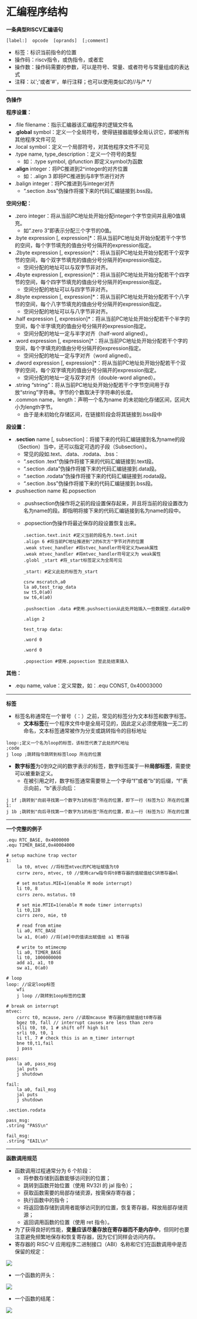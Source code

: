 # 汇编程序结构

**一条典型RISCV汇编语句**

```
[label:]  opcode  [oprands]  [;comment]
```

- 标签：标识当前指令的位置
- 操作码：riscv指令，或伪指令，或者宏
- 操作数：操作码需要的参数，可以是符号、常量、或者符号与常量组成的表达式
- 注释：以';'或者'#'，单行注释；也可以使用类似C的//与/* */

---

**伪操作**

**程序设置：**

- .file filename：指示汇编器该汇编程序的逻辑文件名
- .**global** symbol：定义一个全局符号，使得链接器能够全局认识它，即被所有其他程序文件可见
- .local symbol：定义一个局部符号，对其他程序文件不可见
- .type name, type_description：定义一个符号的类型
    - 如：.type symbol, @function 即定义symbol为函数
- .**align** integer：将PC推进到2^integer的对齐位置
    - 如：.align 3 即将PC推进到与8字节进行对齐
- .balign integer：将PC推进到与integer对齐
    - “.section .bss”伪操作将接下来的代码汇编链接到.bss段。

**空间分配：**

- .zero integer：将从当前PC地址处开始分配integer个字节空间并且用0值填充。
    - 如“.zero 3”即表示分配三个字节的0值。
- .byte expression [, expression]*：将从当前PC地址处开始分配若干个字节的空间，每个字节填充的值由分号分隔开的expression指定。
- .2byte expression [, expression]*：将从当前PC地址处开始分配若干个双字节的空间，每个双字节填充的值由分号分隔开的expression指定。
    - 空间分配的地址可以与双字节非对齐。
- .4byte expression [, expression]*：将从当前PC地址处开始分配若干个四字节的空间，每个四字节填充的值由分号分隔开的expression指定。
    - 空间分配的地址可以与四字节非对齐。
- .8byte expression [, expression]*：将从当前PC地址处开始分配若干个八字节的空间，每个八字节填充的值由分号分隔开的expression指定。
    - 空间分配的地址可以与八字节非对齐。
- .half expression [, expression]*：将从当前PC地址处开始分配若干个半字的空间，每个半字填充的值由分号分隔开的expression指定。
    - 空间分配的地址一定与半字对齐（half-word aligned）。
- .word expression [, expression]*：将从当前PC地址处开始分配若干个字的空间，每个字填充的值由分号分隔开的expression指定。
    - 空间分配的地址一定与字对齐（word aligned）。
- .dword expression [, expression]*：将从当前PC地址处开始分配若干个双字的空间，每个双字填充的值由分号分隔开的expression指定。
    - 空间分配的地址一定与双字对齐（double-word aligned）。
- .string “string”：将从当前PC地址处开始分配若干个字节空间用于存放“string”字符串。字节的个数取决于字符串的长度。
- .common name，length：声明一个名为name 的未初始化存储区间，区间大小为length字节。
    - 由于是未初始化存储区间，在链接阶段会将其链接到.bss段中

**段设置：**

- .**section** name [, subsection]：将接下来的代码汇编链接到名为name的段（Section）当中，还可以指定可选的子段（Subsection）。
    - 常见的段如.text、.data、.rodata、.bss：
    - “.section .text”伪操作将接下来的代码汇编链接到.text段。
    - “.section .data”伪操作将接下来的代码汇编链接到.data段。
    - “.section .rodata”伪操作将接下来的代码汇编链接到.rodata段。
    - “.section .bss”伪操作将接下来的代码汇编链接到.bss段。
- .pushsection name 和.popsection
    - .pushsection伪操作将之前的段设置保存起来，并且将当前的段设置改为名为name的段。即指明将接下来的代码汇编链接到名为name的段中。
    - .popsection伪操作将最近保存的段设置恢复出来。

        ```assembly
        .section.text.init #定义当前的段名为.text.init
        .align 6 #将当前PC地址推进到"2的6次方"字节对齐的位置
        .weak stvec_handler #将stvec_handler符号定义为weak属性
        .weak mtvec_handler #将mtvec_handler符号定义为 weak属性
        .globl _start #将_start标签定义为全局可见

        _start: #定义此处的标签为_start

        csrw mscratch,a0
        la a0,test_trap_data
        sw t5,0(a0)
        sw t6,4(a0)

        .pushsection .data #使用.pushsection从此处开始插入一些数据至.data段中

        .align 2

        test_trap data:

        .word 0

        .word 0

        .popsection #使用.popsection 至此处结束插入
        ```

**其他：**

- .equ name, value：定义常数，如：.equ CONST, 0x40003000

---

**标签**

- 标签名称通常在一个冒号（：）之前，常见的标签分为文本标签和数字标签。
    - **文本标签**在一个程序文件中是全局可见的，因此定义必须使用独一无二的命名，文本标签通常被作为分支或跳转指令的目标地址

```assembly
loop∶;定义一个名为loop的标签，该标签代表了此处的PC地址
;code
j loop ;跳转指令跳转到标签loop 所在的位置
```



- **数字标签**为0到9之间的数字表示的标签，数字标签属于一种**局部标签**，需要使可以被重新定义。
    - 在被引用之时，数字标签通常需要带上一个字母“f”或者“b”的后缀，“f”表示向前，“b”表示向后：

```assembly
j 1f ;跳转到"向前寻找第一个数字为1的标签"所在的位置，即下一行（标签为1）所在的位置
1:
j 1b ;跳转到"向后寻找第一个数字为1的标签"所在的位置，即上一行（标签为1）所在的位置
```



---

**一个完整的例子**

```assembly
.equ RTC_BASE, 0x4000000
.equ TIMER_BASE,0x40004000

# setup machine trap vector
1: 
    la t0, mtvec //将标签mtvec的PC地址赋值为t0
    csrrw zero, mtvec, t0 //使用carw指令将t0寄存器的值赋值给CSR寄存器ml

    # set mstatus.MIE=1(enable M mode interrupt)
    li t0, 8
    csrrs zero，mstatus，t0

    # set mie.MTIE=1(enable M mode timer interrupts)
    li t0,128
    csrrs zero, mie, t0

    # read from mtime
    li a0, RTC_BASE
    lw a1, 0(a0) //将[a0]中的值读出赋值给 a1 寄存器

    # write to mtimecmp
    li a0, TIMER_BASE
    li t0, 1000000000
    add a1, a1, t0
    sw a1, 0(a0)

# loop
loop: //设定loop标签
    wfi
    j loop //跳转到1oop标签的位置

# break on interrupt
mtvec:
    csrrc t0, mcause，zero //读取mcause 寄存器的值赋值给t0寄存器
    bgez t0, fall // interrupt causes are less than zero
    slli t0, t0, 1 # shift off high bit
    srli t0, t0, 1
    li tl, 7 # check this is an m_timer interrupt
    bne t0,t1,fail
    j pass

pass:
    la a0, pass_msg
    jal puts
    j shutdown

fail:
    la a0, fail_msg
    jal puts
    j shutdown

.section.rodata

pass_msg:
.string "PASS\n"

fail_msg:
.string "EAIL\n"
```



---

**函数调用规范**

- 函数调用过程通常分为 6 个阶段：
    - 将参数存储到函数能够访问到的位置；
    - 跳转到函数开始位置（使用 RV32I 的 jal 指令）；
    - 获取函数需要的局部存储资源，按需保存寄存器；
    - 执行函数中的指令；
    - 将返回值存储到调用者能够访问到的位置，恢复寄存器，释放局部存储资源；
    - 返回调用函数的位置（使用 ret 指令）。
- 为了获得良好的性能，**变量应该尽量存放在寄存器而不是内存中**，但同时也要注意避免频繁地保存和恢复寄存器，因为它们同样会访问内存。
- 寄存器的 RISC-V 应用程序二进制接口（ABI）名称和它们在函数调用中是否保留的规定：

![](https://s3.us-west-2.amazonaws.com/secure.notion-static.com/c883bf2f-b924-4131-aa24-da7d4b6d7a94/untitled?X-Amz-Algorithm=AWS4-HMAC-SHA256&X-Amz-Credential=AKIAT73L2G45O3KS52Y5%2F20201113%2Fus-west-2%2Fs3%2Faws4_request&X-Amz-Date=20201113T042627Z&X-Amz-Expires=86400&X-Amz-Signature=227daf87d093dbf024b582f6c7c77a642661ebd8304612b992e14570b7007610&X-Amz-SignedHeaders=host)

- 一个函数的开头：

![](https://s3.us-west-2.amazonaws.com/secure.notion-static.com/cd1c022f-d027-4aeb-958d-7ded9968b880/untitled?X-Amz-Algorithm=AWS4-HMAC-SHA256&X-Amz-Credential=AKIAT73L2G45O3KS52Y5%2F20201113%2Fus-west-2%2Fs3%2Faws4_request&X-Amz-Date=20201113T042627Z&X-Amz-Expires=86400&X-Amz-Signature=14b8eace0fd78a62862003f7a8bd5fa99eea041e3fa0c3922f9e77ea63638bdd&X-Amz-SignedHeaders=host)

- 一个函数的结尾：

![](https://s3.us-west-2.amazonaws.com/secure.notion-static.com/b70ae70c-c8c0-49e7-842c-d6fcf1292a7f/untitled?X-Amz-Algorithm=AWS4-HMAC-SHA256&X-Amz-Credential=AKIAT73L2G45O3KS52Y5%2F20201113%2Fus-west-2%2Fs3%2Faws4_request&X-Amz-Date=20201113T042627Z&X-Amz-Expires=86400&X-Amz-Signature=834a5fdef50195de12a7ad77630b159cee3e52eab8202064b2c10e23da5504e5&X-Amz-SignedHeaders=host)